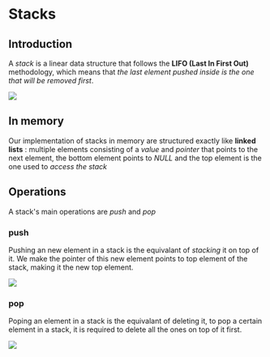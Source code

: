 # Stacks

## Introduction 

A *stack* is a linear data structure that follows the **LIFO (Last In First Out)** methodology, which means that *the last element pushed inside is the one that will be removed first*. 

![](https://i.imgur.com/ZC2uUsf.png)

## In memory 

Our implementation of stacks in memory are structured exactly like **linked lists** : multiple elements consisting of a *value* and *pointer* that points to the next element, the bottom element points to *NULL* and the top element is the one used to *access the stack*

## Operations 

A stack's main operations are *push* and *pop*

### push 

Pushing an new element in a stack is the equivalant of *stacking* it on top of it. We make the pointer of this new element points to top element of the stack, making it the new top element. 

![](https://i.imgur.com/QJmqLdp.png)

### pop 

Poping an element in a stack is the equivalant of deleting it, to pop a certain element in a stack, it is required to delete all the ones on top of it first.

![](https://i.imgur.com/n1XYIeB.jpg)



